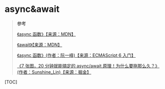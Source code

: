 # async&await

> **参考**
>
> [《async 函数》【来源：MDN】](https://developer.mozilla.org/zh-CN/docs/Web/JavaScript/Reference/Statements/async_function)
>
> [《await》【来源：MDN】](https://developer.mozilla.org/zh-CN/docs/Web/JavaScript/Reference/Operators/await)
>
> [《async 函数》(作者：阮一峰)【来源：ECMAScript 6 入门】](https://es6.ruanyifeng.com/#docs/async)
>
> [《7 张图，20 分钟就能搞定的 async/await 原理！为什么要拖那么久？》(作者：Sunshine_Lin)【来源：掘金】](https://juejin.cn/post/7007031572238958629)

[TOC]
